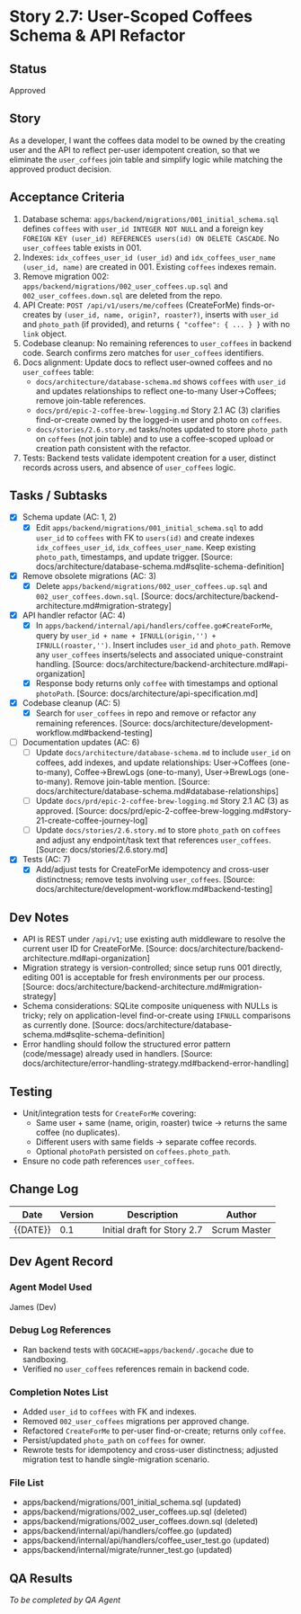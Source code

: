 # Story 2.7: User-Scoped Coffees Schema & API Refactor

## Status
Approved

## Story
As a developer, I want the coffees data model to be owned by the creating user and the API to reflect per-user idempotent creation, so that we eliminate the `user_coffees` join table and simplify logic while matching the approved product decision.

## Acceptance Criteria
1. Database schema: `apps/backend/migrations/001_initial_schema.sql` defines `coffees` with `user_id INTEGER NOT NULL` and a foreign key `FOREIGN KEY (user_id) REFERENCES users(id) ON DELETE CASCADE`. No `user_coffees` table exists in 001.
2. Indexes: `idx_coffees_user_id (user_id)` and `idx_coffees_user_name (user_id, name)` are created in 001. Existing `coffees` indexes remain.
3. Remove migration 002: `apps/backend/migrations/002_user_coffees.up.sql` and `002_user_coffees.down.sql` are deleted from the repo.
4. API Create: `POST /api/v1/users/me/coffees` (CreateForMe) finds-or-creates by `(user_id, name, origin?, roaster?)`, inserts with `user_id` and `photo_path` (if provided), and returns `{ "coffee": { ... } }` with no `link` object.
5. Codebase cleanup: No remaining references to `user_coffees` in backend code. Search confirms zero matches for `user_coffees` identifiers.
6. Docs alignment: Update docs to reflect user-owned coffees and no `user_coffees` table:
   - `docs/architecture/database-schema.md` shows `coffees` with `user_id` and updates relationships to reflect one-to-many User→Coffees; remove join-table references.
   - `docs/prd/epic-2-coffee-brew-logging.md` Story 2.1 AC (3) clarifies find-or-create owned by the logged-in user and photo on `coffees`.
   - `docs/stories/2.6.story.md` tasks/notes updated to store `photo_path` on `coffees` (not join table) and to use a coffee-scoped upload or creation path consistent with the refactor.
7. Tests: Backend tests validate idempotent creation for a user, distinct records across users, and absence of `user_coffees` logic.

## Tasks / Subtasks
- [x] Schema update (AC: 1, 2)
  - [x] Edit `apps/backend/migrations/001_initial_schema.sql` to add `user_id` to `coffees` with FK to `users(id)` and create indexes `idx_coffees_user_id`, `idx_coffees_user_name`. Keep existing `photo_path`, timestamps, and update trigger. [Source: docs/architecture/database-schema.md#sqlite-schema-definition]
- [x] Remove obsolete migrations (AC: 3)
  - [x] Delete `apps/backend/migrations/002_user_coffees.up.sql` and `002_user_coffees.down.sql`. [Source: docs/architecture/backend-architecture.md#migration-strategy]
- [x] API handler refactor (AC: 4)
  - [x] In `apps/backend/internal/api/handlers/coffee.go#CreateForMe`, query by `user_id + name + IFNULL(origin,'') + IFNULL(roaster,'')`. Insert includes `user_id` and `photo_path`. Remove any `user_coffees` inserts/selects and associated unique-constraint handling. [Source: docs/architecture/backend-architecture.md#api-organization]
  - [x] Response body returns only `coffee` with timestamps and optional `photoPath`. [Source: docs/architecture/api-specification.md]
- [x] Codebase cleanup (AC: 5)
  - [x] Search for `user_coffees` in repo and remove or refactor any remaining references. [Source: docs/architecture/development-workflow.md#backend-testing]
- [ ] Documentation updates (AC: 6)
  - [ ] Update `docs/architecture/database-schema.md` to include `user_id` on coffees, add indexes, and update relationships: User→Coffees (one-to-many), Coffee→BrewLogs (one-to-many), User→BrewLogs (one-to-many). Remove join-table mention. [Source: docs/architecture/database-schema.md#database-relationships]
  - [ ] Update `docs/prd/epic-2-coffee-brew-logging.md` Story 2.1 AC (3) as approved. [Source: docs/prd/epic-2-coffee-brew-logging.md#story-21-create-coffee-journey-log]
  - [ ] Update `docs/stories/2.6.story.md` to store `photo_path` on `coffees` and adjust any endpoint/task text that references `user_coffees`. [Source: docs/stories/2.6.story.md]
- [x] Tests (AC: 7)
  - [x] Add/adjust tests for CreateForMe idempotency and cross-user distinctness; remove tests involving `user_coffees`. [Source: docs/architecture/development-workflow.md#backend-testing]

## Dev Notes
- API is REST under `/api/v1`; use existing auth middleware to resolve the current user ID for CreateForMe. [Source: docs/architecture/backend-architecture.md#api-organization]
- Migration strategy is version-controlled; since setup runs 001 directly, editing 001 is acceptable for fresh environments per our process. [Source: docs/architecture/backend-architecture.md#migration-strategy]
- Schema considerations: SQLite composite uniqueness with NULLs is tricky; rely on application-level find-or-create using `IFNULL` comparisons as currently done. [Source: docs/architecture/database-schema.md#sqlite-schema-definition]
- Error handling should follow the structured error pattern (code/message) already used in handlers. [Source: docs/architecture/error-handling-strategy.md#backend-error-handling]

## Testing
- Unit/integration tests for `CreateForMe` covering:
  - Same user + same (name, origin, roaster) twice → returns the same coffee (no duplicates).
  - Different users with same fields → separate coffee records.
  - Optional `photoPath` persisted on `coffees.photo_path`.
- Ensure no code path references `user_coffees`.

## Change Log
| Date | Version | Description | Author |
| ---- | ------- | ----------- | ------ |
| {{DATE}} | 0.1 | Initial draft for Story 2.7 | Scrum Master |

## Dev Agent Record
### Agent Model Used
James (Dev)

### Debug Log References
- Ran backend tests with `GOCACHE=apps/backend/.gocache` due to sandboxing.
- Verified no `user_coffees` references remain in backend code.

### Completion Notes List
- Added `user_id` to `coffees` with FK and indexes.
- Removed `002_user_coffees` migrations per approved change.
- Refactored `CreateForMe` to per-user find-or-create; returns only `coffee`.
- Persist/updated `photo_path` on `coffees` for owner.
- Rewrote tests for idempotency and cross-user distinctness; adjusted migration test to handle single-migration scenario.

### File List
- apps/backend/migrations/001_initial_schema.sql (updated)
- apps/backend/migrations/002_user_coffees.up.sql (deleted)
- apps/backend/migrations/002_user_coffees.down.sql (deleted)
- apps/backend/internal/api/handlers/coffee.go (updated)
- apps/backend/internal/api/handlers/coffee_user_test.go (updated)
- apps/backend/internal/migrate/runner_test.go (updated)

## QA Results
_To be completed by QA Agent_
